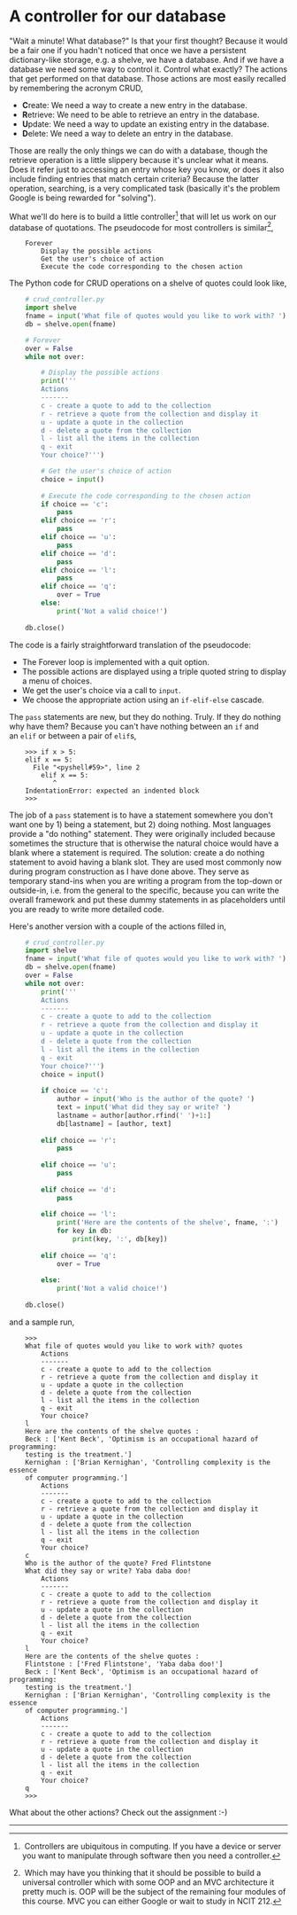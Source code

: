 # A controller for our database

"Wait a minute! What database?" Is that your first thought? Because it
would be a fair one if you hadn't noticed that once we have a
persistent dictionary-like storage, e.g. a shelve, we have a database.
And if we have a database we need some way to control it. Control what
exactly? The actions that get performed on that database. Those actions
are most easily recalled by remembering the acronym CRUD,

-   **C**reate: We need a way to create a new entry in the database.
-   **R**etrieve: We need to be able to retrieve an entry in the
    database.
-   **U**pdate: We need a way to update an existing entry in the
    database.
-   **D**elete: We need a way to delete an entry in the database.

Those are really the only things we can do with a database, though the
retrieve operation is a little slippery because it's unclear what it
means. Does it refer just to accessing an entry whose key you know, or
does it also include finding entries that match certain criteria?
Because the latter operation, searching, is a very complicated task
(basically it's the problem Google is being rewarded for "solving").

What we'll do here is to build a little controller[^*] that will let us
work on our database of quotations. The pseudocode for most controllers
is similar[^**],

```plaintext
    Forever
        Display the possible actions
        Get the user's choice of action
        Execute the code corresponding to the chosen action
```
The Python code for CRUD operations on a shelve of quotes could look
like,

```python
    # crud_controller.py
    import shelve
    fname = input('What file of quotes would you like to work with? ')
    db = shelve.open(fname)

    # Forever
    over = False
    while not over:

        # Display the possible actions
        print('''
        Actions
        -------
        c - create a quote to add to the collection
        r - retrieve a quote from the collection and display it
        u - update a quote in the collection
        d - delete a quote from the collection
        l - list all the items in the collection
        q - exit
        Your choice?''')

        # Get the user's choice of action
        choice = input()
        
        # Execute the code corresponding to the chosen action
        if choice == 'c':
            pass       
        elif choice == 'r':
            pass   
        elif choice == 'u':
            pass   
        elif choice == 'd':
            pass  
        elif choice == 'l':
            pass            
        elif choice == 'q':
            over = True       
        else:
            print('Not a valid choice!')
            
    db.close()
```

The code is a fairly straightforward translation of the pseudocode:

-   The Forever loop is implemented with a quit option.
-   The possible actions are displayed using a triple quoted string to
    display a menu of choices.
-   We get the user's choice via a call to `input`.
-   We choose the appropriate action using an `if-elif-else` cascade.

The `pass` statements are new, but they do nothing. Truly. If they do
nothing why have them? Because you can't have nothing between
an `if` and an `elif` or between a pair of `elif`s,

```plaintext
    >>> if x > 5:
    elif x == 5:
      File "<pyshell#59>", line 2
        elif x == 5:
           ^
    IndentationError: expected an indented block
    >>> 
```

The job of a `pass` statement is to have a statement somewhere you
don't want one by 1) being a statement, but 2) doing nothing. Most
languages provide a "do nothing" statement. They were originally
included because sometimes the structure that is otherwise the natural
choice would have a blank where a statement is required. The solution:
create a do nothing statement to avoid having a blank slot. They are
used most commonly now during program construction as I have done above.
They serve as temporary stand-ins when you are writing a program from
the top-down or outside-in, i.e. from the general to the specific,
because you can write the overall framework and put these dummy
statements in as placeholders until you are ready to write more detailed
code.

Here's another version with a couple of the actions filled in,

```python
    # crud_controller.py
    import shelve
    fname = input('What file of quotes would you like to work with? ')
    db = shelve.open(fname)
    over = False
    while not over:
        print('''
        Actions
        -------
        c - create a quote to add to the collection
        r - retrieve a quote from the collection and display it
        u - update a quote in the collection
        d - delete a quote from the collection
        l - list all the items in the collection
        q - exit
        Your choice?''')
        choice = input()
        
        if choice == 'c':
            author = input('Who is the author of the quote? ')
            text = input('What did they say or write? ')
            lastname = author[author.rfind(' ')+1:]
            db[lastname] = [author, text]
            
        elif choice == 'r':
            pass
        
        elif choice == 'u':
            pass
        
        elif choice == 'd':
            pass
        
        elif choice == 'l':
            print('Here are the contents of the shelve', fname, ':')
            for key in db:
                print(key, ':', db[key])
                
        elif choice == 'q':
            over = True
            
        else:
            print('Not a valid choice!')
            
    db.close()
```

and a sample run,

```plaintext
    >>> 
    What file of quotes would you like to work with? quotes
        Actions
        -------
        c - create a quote to add to the collection
        r - retrieve a quote from the collection and display it
        u - update a quote in the collection
        d - delete a quote from the collection
        l - list all the items in the collection
        q - exit
        Your choice?
    l
    Here are the contents of the shelve quotes :
    Beck : ['Kent Beck', 'Optimism is an occupational hazard of programming: 
    testing is the treatment.']
    Kernighan : ['Brian Kernighan', 'Controlling complexity is the essence 
    of computer programming.']
        Actions
        -------
        c - create a quote to add to the collection
        r - retrieve a quote from the collection and display it
        u - update a quote in the collection
        d - delete a quote from the collection
        l - list all the items in the collection
        q - exit
        Your choice?
    c
    Who is the author of the quote? Fred Flintstone
    What did they say or write? Yaba daba doo!
        Actions
        -------
        c - create a quote to add to the collection
        r - retrieve a quote from the collection and display it
        u - update a quote in the collection
        d - delete a quote from the collection
        l - list all the items in the collection
        q - exit
        Your choice?
    l
    Here are the contents of the shelve quotes :
    Flintstone : ['Fred Flintstone', 'Yaba daba doo!']
    Beck : ['Kent Beck', 'Optimism is an occupational hazard of programming: 
    testing is the treatment.']
    Kernighan : ['Brian Kernighan', 'Controlling complexity is the essence 
    of computer programming.']
        Actions
        -------
        c - create a quote to add to the collection
        r - retrieve a quote from the collection and display it
        u - update a quote in the collection
        d - delete a quote from the collection
        l - list all the items in the collection
        q - exit
        Your choice?
    q
    >>> 
```

What about the other actions? Check out the assignment :-)

------------------------------------------------------------------------

[^*]: Controllers are ubiquitous in computing. If you have a device or
server you want to manipulate through software then you need a
controller.

[^**]: Which may have you thinking that it should be possible to build a
universal controller which with some OOP and an MVC architecture it
pretty much is. OOP will be the subject of the remaining four modules of
this course. MVC you can either Google or wait to study in NCIT 212.
